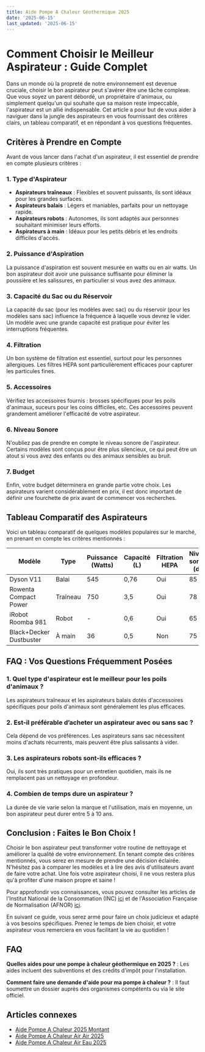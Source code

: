 ```yaml
---
title: Aide Pompe A Chaleur Géothermique 2025
date: '2025-06-15'
last_updated: '2025-06-15'
---
```


# Comment Choisir le Meilleur Aspirateur : Guide Complet

Dans un monde où la propreté de notre environnement est devenue cruciale, choisir le bon aspirateur peut s'avérer être une tâche complexe. Que vous soyez un parent débordé, un propriétaire d'animaux, ou simplement quelqu'un qui souhaite que sa maison reste impeccable, l'aspirateur est un allié indispensable. Cet article a pour but de vous aider à naviguer dans la jungle des aspirateurs en vous fournissant des critères clairs, un tableau comparatif, et en répondant à vos questions fréquentes.

## Critères à Prendre en Compte

Avant de vous lancer dans l'achat d'un aspirateur, il est essentiel de prendre en compte plusieurs critères :

### 1. Type d'Aspirateur
- **Aspirateurs traîneaux** : Flexibles et souvent puissants, ils sont idéaux pour les grandes surfaces.
- **Aspirateurs balais** : Légers et maniables, parfaits pour un nettoyage rapide.
- **Aspirateurs robots** : Autonomes, ils sont adaptés aux personnes souhaitant minimiser leurs efforts.
- **Aspirateurs à main** : Idéaux pour les petits débris et les endroits difficiles d'accès.

### 2. Puissance d'Aspiration
La puissance d'aspiration est souvent mesurée en watts ou en air watts. Un bon aspirateur doit avoir une puissance suffisante pour éliminer la poussière et les salissures, en particulier si vous avez des animaux.

### 3. Capacité du Sac ou du Réservoir
La capacité du sac (pour les modèles avec sac) ou du réservoir (pour les modèles sans sac) influence la fréquence à laquelle vous devrez le vider. Un modèle avec une grande capacité est pratique pour éviter les interruptions fréquentes.

### 4. Filtration
Un bon système de filtration est essentiel, surtout pour les personnes allergiques. Les filtres HEPA sont particulièrement efficaces pour capturer les particules fines.

### 5. Accessoires
Vérifiez les accessoires fournis : brosses spécifiques pour les poils d'animaux, suceurs pour les coins difficiles, etc. Ces accessoires peuvent grandement améliorer l'efficacité de votre aspirateur.

### 6. Niveau Sonore
N'oubliez pas de prendre en compte le niveau sonore de l'aspirateur. Certains modèles sont conçus pour être plus silencieux, ce qui peut être un atout si vous avez des enfants ou des animaux sensibles au bruit.

### 7. Budget
Enfin, votre budget déterminera en grande partie votre choix. Les aspirateurs varient considérablement en prix, il est donc important de définir une fourchette de prix avant de commencer vos recherches.

## Tableau Comparatif des Aspirateurs

Voici un tableau comparatif de quelques modèles populaires sur le marché, en prenant en compte les critères mentionnés :

| Modèle                | Type           | Puissance (Watts) | Capacité (L) | Filtration HEPA | Niveau sonore (dB) | Prix (en €) |
|----------------------|----------------|-------------------|--------------|------------------|---------------------|-------------|
| Dyson V11            | Balai          | 545               | 0,76         | Oui              | 85                  | 599         |
| Rowenta Compact Power| Traîneau       | 750               | 3,5          | Oui              | 78                  | 150         |
| iRobot Roomba 981    | Robot          | -                 | 0,6          | Oui              | 65                  | 899         |
| Black+Decker Dustbuster | À main      | 36                | 0,5          | Non              | 75                  | 50          |

## FAQ : Vos Questions Fréquemment Posées

### 1. Quel type d'aspirateur est le meilleur pour les poils d'animaux ?
Les aspirateurs traîneaux et les aspirateurs balais dotés d'accessoires spécifiques pour poils d'animaux sont généralement les plus efficaces.

### 2. Est-il préférable d’acheter un aspirateur avec ou sans sac ?
Cela dépend de vos préférences. Les aspirateurs sans sac nécessitent moins d'achats récurrents, mais peuvent être plus salissants à vider.

### 3. Les aspirateurs robots sont-ils efficaces ?
Oui, ils sont très pratiques pour un entretien quotidien, mais ils ne remplacent pas un nettoyage en profondeur.

### 4. Combien de temps dure un aspirateur ?
La durée de vie varie selon la marque et l'utilisation, mais en moyenne, un bon aspirateur peut durer entre 5 à 10 ans.

## Conclusion : Faites le Bon Choix !

Choisir le bon aspirateur peut transformer votre routine de nettoyage et améliorer la qualité de votre environnement. En tenant compte des critères mentionnés, vous serez en mesure de prendre une décision éclairée. N'hésitez pas à comparer les modèles et à lire des avis d'utilisateurs avant de faire votre achat. Une fois votre aspirateur choisi, il ne vous restera plus qu'à profiter d'une maison propre et saine !

Pour approfondir vos connaissances, vous pouvez consulter les articles de l'Institut National de la Consommation (INC) [ici](https://www.inc-conso.fr/) et de l'Association Française de Normalisation (AFNOR) [ici](https://www.afnor.org/).

En suivant ce guide, vous serez armé pour faire un choix judicieux et adapté à vos besoins spécifiques. Prenez le temps de bien choisir, et votre aspirateur vous remerciera en vous facilitant la vie au quotidien !

## FAQ
**Quelles aides pour une pompe à chaleur géothermique en 2025 ?**
: Les aides incluent des subventions et des crédits d'impôt pour l'installation.

**Comment faire une demande d'aide pour ma pompe à chaleur ?**
: Il faut soumettre un dossier auprès des organismes compétents ou via le site officiel.

## Articles connexes
- [Aide Pompe A Chaleur 2025 Montant](/aide-pompe-a-chaleur-2025-montant/)
- [Aide Pompe A Chaleur Air Air 2025](/aide-pompe-a-chaleur-air-air-2025/)
- [Aide Pompe A Chaleur Air Eau 2025](/aide-pompe-a-chaleur-air-eau-2025/)


<script type="application/ld+json">
{
  "@context": "https://schema.org",
  "@type": "FAQPage",
  "mainEntity": [
    {
      "@type": "Question",
      "name": "Quelles aides pour une pompe à chaleur géothermique en 2025 ?",
      "acceptedAnswer": {
        "@type": "Answer",
        "text": "Les aides incluent des subventions et des crédits d'impôt pour l'installation."
      }
    },
    {
      "@type": "Question",
      "name": "Comment faire une demande d'aide pour ma pompe à chaleur ?",
      "acceptedAnswer": {
        "@type": "Answer",
        "text": "Il faut soumettre un dossier auprès des organismes compétents ou via le site officiel."
      }
    }
  ]
}
</script>